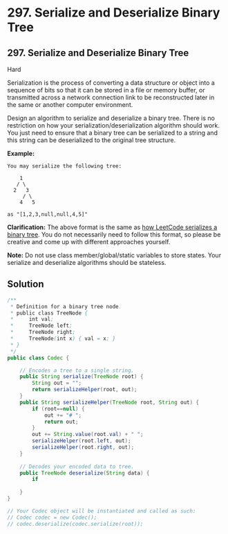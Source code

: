 # 297. Serialize and Deserialize Binary Tree

## 297. Serialize and Deserialize Binary Tree

Hard

Serialization is the process of converting a data structure or object into a sequence of bits so that it can be stored in a file or memory buffer, or transmitted across a network connection link to be reconstructed later in the same or another computer environment.

Design an algorithm to serialize and deserialize a binary tree. There is no restriction on how your serialization/deserialization algorithm should work. You just need to ensure that a binary tree can be serialized to a string and this string can be deserialized to the original tree structure.

**Example:** 

```text
You may serialize the following tree:

    1
   / \
  2   3
     / \
    4   5

as "[1,2,3,null,null,4,5]"
```

**Clarification:** The above format is the same as [how LeetCode serializes a binary tree](https://leetcode.com/faq/#binary-tree). You do not necessarily need to follow this format, so please be creative and come up with different approaches yourself.

**Note:** Do not use class member/global/static variables to store states. Your serialize and deserialize algorithms should be stateless.

## Solution

```java
/**
 * Definition for a binary tree node.
 * public class TreeNode {
 *     int val;
 *     TreeNode left;
 *     TreeNode right;
 *     TreeNode(int x) { val = x; }
 * }
 */
public class Codec {

    // Encodes a tree to a single string.
    public String serialize(TreeNode root) {
        String out = "";
        return serializeHelper(root, out);
    }
    public String serializeHelper(TreeNode root, String out) {
        if (root==null) {
            out += "# ";
            return out;
        }
        out += String.value(root.val) + " ";
        serializeHelper(root.left, out);
        serializeHelper(root.right, out);
    }
    
    // Decodes your encoded data to tree.
    public TreeNode deserialize(String data) {
        if 
        
    }
}

// Your Codec object will be instantiated and called as such:
// Codec codec = new Codec();
// codec.deserialize(codec.serialize(root));
```


